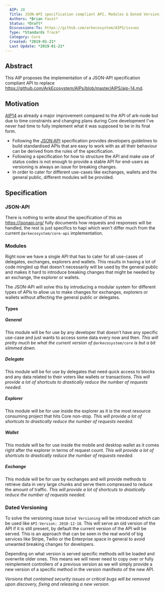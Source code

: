 ```yaml
---
  AIP: 28
  Title: JSON-API specification compliant API, Modules & Dated Versioning
  Authors: *Brian Faust*
  Status: *Draft*
  Discussions-To: https://github.com/arkecosystem/AIPS/issues
  Type: *Standards Track*
  Category: Core
  Created: *2019-01-21*
  Last Update: *2019-01-21*
---
```


## Abstract

This AIP proposes the implementation of a JSON-API specification compliant API to replace https://github.com/ArkEcosystem/AIPs/blob/master/AIPS/aip-14.md.

## Motivation

[AIP14](https://github.com/ArkEcosystem/AIPs/blob/master/AIPS/aip-14.md) as already a major improvement compared to the API of ark-node but due to time constraints and changing plans during Core development I've never had time to fully implement what it was supposed to be in its final form.

- Following the [JSON:API](https://jsonapi.org/) specification provides developers guidelines to build standardised APIs that are easy to work with as all their behaviour can be derived from the rules of the specification.
- Following a specification for how to structure the API and make use of status codes is not enough to provide a stable API for end-users as versioning is always an issue for breaking changes.
- In order to cater for different use-cases like exchanges, wallets and the general public, different modules will be provided.

## Specification

### JSON-API

There is nothing to write about the specification of this as https://jsonapi.org/ fully documents how requests and responses will be handled, the rest is just specifics to hapi which won't differ much from the current `@arkecosystem/core-api` implementation.

### Modules

Right now we have a single API that has to cater for all use-cases of delegates, exchanges, explorers and wallets. This results in having a lot of code mingled up that doesn't necessarily will be used by the general public and makes it hard to introduce breaking changes that might be needed by an exchange, the explorer or wallets.

The JSON-API will solve this by introducing a modular system for different types of APIs to allow us to make changes for exchanges, explorers or wallets without affecting the general public or delegates.

#### Types

##### General

This module will be for use by any developer that doesn't have any specific use-case and just wants to access some data every now and then. _This will pretty much be what the current version of `@arkecosystem/core` is but a bit slimmed down._

##### Delegate

This module will be for use by delegates that need quick access to blocks and any data related to their voters like wallets or transactions. _This will provide a lot of shortcuts to drastically reduce the number of requests needed._

##### Explorer

This module will be for use inside the explorer as it is the most resource consuming project that hits Core non-stop. _This will provide a lot of shortcuts to drastically reduce the number of requests needed._

##### Wallet

This module will be for use inside the mobile and desktop wallet as it comes right after the explorer in terms of request count. _This will provide a lot of shortcuts to drastically reduce the number of requests needed._

##### Exchange

This module will be for use by exchanges and will provide methods to retrieve data in very large chunks and serve them compressed to reduce the amount of traffic. _This will provide a lot of shortcuts to drastically reduce the number of requests needed._

### Dated Versioning

To solve the versioning issue `Dated Versioning` will be introduced which can be used like `API-Version: 2018-12-18`. This will serve an old version of the API if it is still present, by default the current version of the API will be served. This is an approach that can be seen in the real world of big services like Stripe, Twilio or the Enterprise space in general to avoid unwanted breaking changes for developers.

Depending on what version is served specific methods will be loaded and overwrite older ones. This means we will never need to copy over or fully reimplement controllers of a previous version as we will simply provide a new version of a specific method in the version manifesto of the new API.

_Versions that contained security issues or critical bugs will be removed upon discovery, fixing and releasing a new version._
